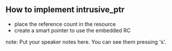 ##  How to implement intrusive_ptr

- place the reference count in the resource
- create a smart pointer to use the embedded RC

note:
    Put your speaker notes here.
    You can see them pressing 's'.
